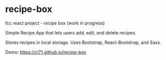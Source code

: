 # recipe-box
fcc react project - recipe box (work in progress)

Simple Recipe App that lets users add, edit, and delete recipes.

Stores recipes in local storage. Uses Bootstrap, React-Bootstrap, and Sass.

Demo: https://cl71.github.io/recipe-box

